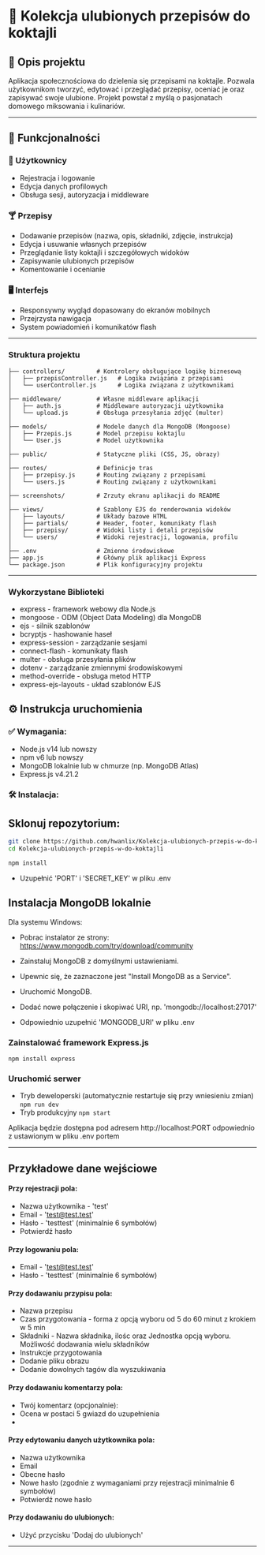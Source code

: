 # 🍹 Kolekcja ulubionych przepisów do koktajli

## 📝 Opis projektu

Aplikacja społecznościowa do dzielenia się przepisami na koktajle. Pozwala użytkownikom tworzyć, edytować i przeglądać
przepisy, oceniać je oraz zapisywać swoje ulubione. Projekt powstał z myślą o pasjonatach domowego miksowania i
kulinariów.

---

## 🔧 Funkcjonalności

### 👤 Użytkownicy

- Rejestracja i logowanie
- Edycja danych profilowych
- Obsługa sesji, autoryzacja i middleware

### 🍸 Przepisy

- Dodawanie przepisów (nazwa, opis, składniki, zdjęcie, instrukcja)
- Edycja i usuwanie własnych przepisów
- Przeglądanie listy koktajli i szczegółowych widoków
- Zapisywanie ulubionych przepisów
- Komentowanie i ocenianie

### 🖥️ Interfejs

- Responsywny wygląd dopasowany do ekranów mobilnych
- Przejrzysta nawigacja
- System powiadomień i komunikatów flash

---

### Struktura projektu

```Kolekcja-ulubionych-przepisów-do-koktajli/
├── controllers/         # Kontrolery obsługujące logikę biznesową
│   ├── przepisController.js   # Logika związana z przepisami
│   └── userController.js      # Logika związana z użytkownikami
│
├── middleware/          # Własne middleware aplikacji
│   ├── auth.js          # Middleware autoryzacji użytkownika
│   └── upload.js        # Obsługa przesyłania zdjęć (multer)
│
├── models/              # Modele danych dla MongoDB (Mongoose)
│   ├── Przepis.js       # Model przepisu koktajlu
│   └── User.js          # Model użytkownika
│
├── public/              # Statyczne pliki (CSS, JS, obrazy)
│
├── routes/              # Definicje tras
│   ├── przepisy.js      # Routing związany z przepisami
│   └── users.js         # Routing związany z użytkownikami
│
├── screenshots/         # Zrzuty ekranu aplikacji do README
│
├── views/               # Szablony EJS do renderowania widoków
│   ├── layouts/         # Układy bazowe HTML
│   ├── partials/        # Header, footer, komunikaty flash
│   ├── przepisy/        # Widoki listy i detali przepisów
│   └── users/           # Widoki rejestracji, logowania, profilu
│
├── .env                 # Zmienne środowiskowe
├── app.js               # Główny plik aplikacji Express
└── package.json         # Plik konfiguracyjny projektu
```

---

### Wykorzystane Biblioteki

- express - framework webowy dla Node.js
- mongoose - ODM (Object Data Modeling) dla MongoDB
- ejs - silnik szablonów
- bcryptjs - hashowanie haseł
- express-session - zarządzanie sesjami
- connect-flash - komunikaty flash
- multer - obsługa przesyłania plików
- dotenv - zarządzanie zmiennymi środowiskowymi
- method-override - obsługa metod HTTP
- express-ejs-layouts - układ szablonów EJS

## ⚙️ Instrukcja uruchomienia

### ✅ Wymagania:

- Node.js v14 lub nowszy
- npm v6 lub nowszy
- MongoDB lokalnie lub w chmurze (np. MongoDB Atlas)
- Express.js v4.21.2
### 🛠️ Instalacja:

## Sklonuj repozytorium:

```bash
git clone https://github.com/hwanlix/Kolekcja-ulubionych-przepis-w-do-koktajli.git
cd Kolekcja-ulubionych-przepis-w-do-koktajli
```

```bash
npm install
```

- Uzupełnić 'PORT' i 'SECRET_KEY' w pliku .env

## Instalacja MongoDB lokalnie

Dla systemu Windows:

- Pobrac instalator ze strony: https://www.mongodb.com/try/download/community
- Zainstaluj MongoDB z domyślnymi ustawieniami.

- Upewnic się, że zaznaczone jest "Install MongoDB as a Service".

- Uruchomić MongoDB.
- Dodać nowe połączenie i skopiwać URI, np. 'mongodb://localhost:27017'
- Odpowiednio uzupełnić 'MONGODB_URI' w pliku .env
### Zainstalować framework Express.js
```npm install express```


### Uruchomić serwer

- Tryb deweloperski (automatycznie restartuje się przy wniesieniu zmian)
  ```npm run dev```
- Tryb produkcyjny
  ```npm start```

Aplikacja będzie dostępna pod adresem http://localhost:PORT odpowiednio z ustawionym w pliku .env portem

---
## Przykładowe dane wejściowe

#### Przy rejestracji pola:
- Nazwa użytkownika - 'test'
- Email - 'test@test.test'
- Hasło - 'testtest' (minimalnie 6 symbołów)
- Potwierdź hasło
#### Przy logowaniu pola:
- Email - 'test@test.test'
- Hasło - 'testtest' (minimalnie 6 symbołów)

#### Przy dodawaniu przypisu pola:
- Nazwa przepisu 
- Czas przygotowania - forma z opcją wyboru od 5 do 60 minut z krokiem w 5 min
- Składniki - Nazwa składnika, ilośc oraz Jednostka  opcją wyboru. Możliwość dodawania wielu składników
- Instrukcje przygotowania 
- Dodanie pliku obrazu 
- Dodanie dowolnych tagów dla wyszukiwania

#### Przy dodawaniu komentarzy pola:
- Twój komentarz (opcjonalnie):
- Ocena w postaci 5 gwiazd do uzupełnienia
- 
#### Przy edytowaniu danych użytkownika pola:
- Nazwa użytkownika
- Email
- Obecne hasło
- Nowe hasło (zgodnie z wymaganiami przy rejestracji minimalnie 6 symbołów)
- Potwierdź nowe hasło

#### Przy dodawaniu do ulubionych:
- Użyć przycisku 'Dodaj do ulubionych'

---
